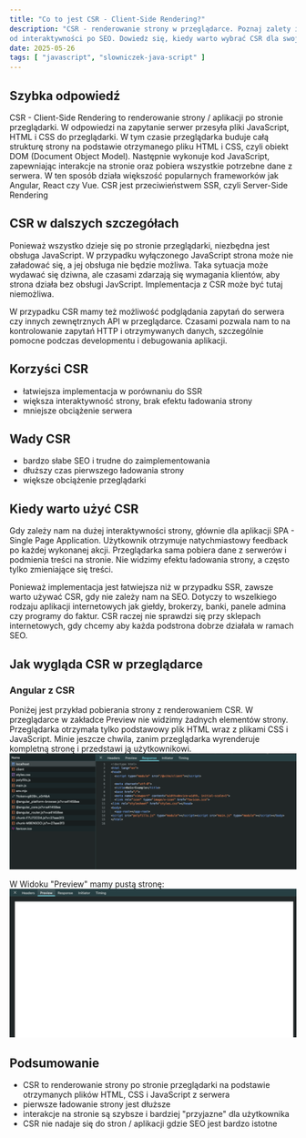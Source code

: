 ```yaml
---
title: "Co to jest CSR - Client-Side Rendering?"
description: "CSR - renderowanie strony w przeglądarce. Poznaj zalety i wady tego podejścia, 
od interaktywności po SEO. Dowiedz się, kiedy warto wybrać CSR dla swojej aplikacji."
date: 2025-05-26
tags: [ "javascript", "slowniczek-java-script" ]
---
```


## Szybka odpowiedź

CSR - Client-Side Rendering to renderowanie strony / aplikacji po stronie przeglądarki. W odpowiedzi na zapytanie
serwer przesyła pliki JavaScript, HTML i CSS do przeglądarki. W tym czasie przeglądarka buduje
całą strukturę strony na podstawie otrzymanego pliku HTML i CSS, czyli obiekt DOM (Document Object Model). Następnie
wykonuje kod JavaScript, zapewniając interakcje na stronie oraz pobiera wszystkie potrzebne dane z serwera. W ten sposób
działa większość popularnych frameworków jak Angular, React czy Vue. CSR jest przeciwieństwem SSR, czyli Server-Side
Rendering

## CSR w dalszych szczegółach

Ponieważ wszystko dzieje się po stronie przeglądarki, niezbędna jest obsługa JavaScript. W przypadku wyłączonego
JavaScript strona może nie załadować się, a jej obsługa nie będzie możliwa. Taka sytuacja może wydawać się dziwna,
ale czasami zdarzają się wymagania klientów, aby strona działa bez obsługi JavScript. Implementacja z CSR może być tutaj
niemożliwa.

W przypadku CSR mamy też możliwość podglądania zapytań do serwera czy innych zewnętrznych API w przeglądarce.
Czasami pozwala nam to na kontrolowanie zapytań HTTP i otrzymywanych danych, szczególnie pomocne podczas developmentu
i debugowania aplikacji.

## Korzyści CSR

- łatwiejsza implementacja w porównaniu do SSR
- większa interaktywność strony, brak efektu ładowania strony
- mniejsze obciążenie serwera

## Wady CSR

- bardzo słabe SEO i trudne do zaimplementowania
- dłuższy czas pierwszego ładowania strony
- większe obciążenie przeglądarki

## Kiedy warto użyć CSR

Gdy zależy nam na dużej interaktywności strony, głównie dla aplikacji SPA - Single Page Application. Użytkownik
otrzymuje natychmiastowy feedback po każdej wykonanej akcji. Przeglądarka sama pobiera dane z serwerów i podmienia
treści na stronie. Nie widzimy efektu ładowania strony, a często tylko zmieniające się treści.

Ponieważ implementacja jest łatwiejsza niż w przypadku SSR, zawsze warto używać CSR, gdy nie zależy nam na SEO. Dotyczy
to wszelkiego rodzaju aplikacji internetowych jak giełdy, brokerzy, banki, panele admina czy programy do faktur. CSR
raczej nie sprawdzi się przy sklepach internetowych, gdy chcemy aby każda podstrona dobrze działała w ramach SEO.

## Jak wygląda CSR w przeglądarce

### Angular z CSR

Poniżej jest przykład pobierania strony z renderowaniem CSR. W przeglądarce w zakładce Preview nie widzimy żadnych
elementów strony. Przeglądarka otrzymała tylko podstawowy plik HTML wraz z plikami CSS i JavaScript. Minie jeszcze
chwila, zanim przeglądarka wyrenderuje kompletną stronę i przedstawi ją użytkownikowi.
![Przykład braku SSR w Angularze](./images/no-ssr-angular.png "Angular CSR - widok HTML")

W Widoku "Preview" mamy pustą stronę:
![Widok Preview w przeglądarce dla SSR](./images/no-ssr-preview-angular.png "Angular CSR - widok Preview w przeglądarce")

## Podsumowanie

- CSR to renderowanie strony po stronie przeglądarki na podstawie otrzymanych plików HTML, CSS i JavaScript z serwera
- pierwsze ładowanie strony jest dłuższe
- interakcje na stronie są szybsze i bardziej "przyjazne" dla użytkownika
- CSR nie nadaje się do stron / aplikacji gdzie SEO jest bardzo istotne
